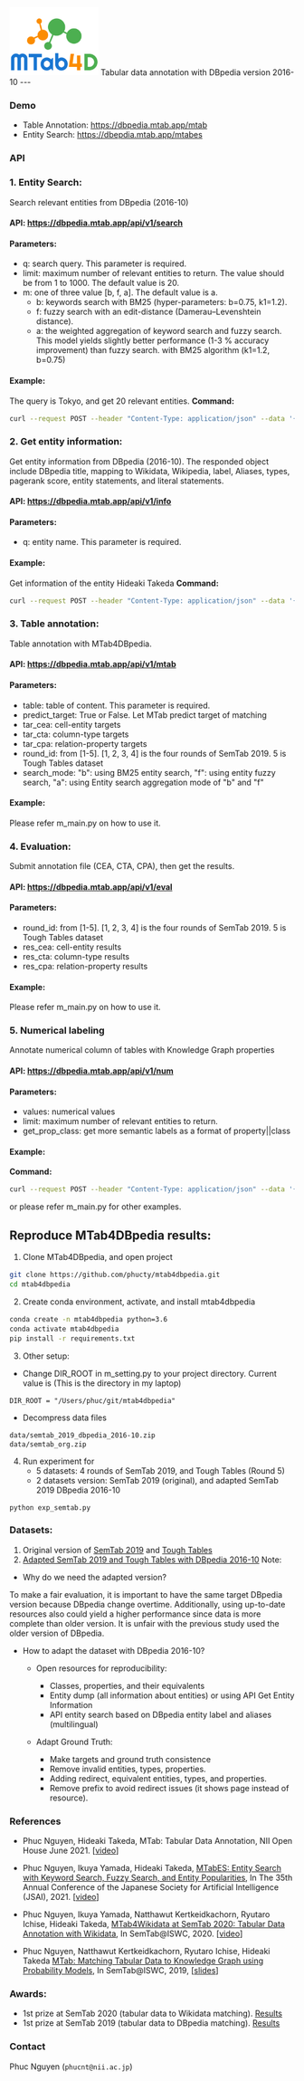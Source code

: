 <img src="interface/static/images/logo_mtab_1.png" height="120" alt="MTab4D">
Tabular data annotation with DBpedia version 2016-10
---

### Demo
- Table Annotation: https://dbpedia.mtab.app/mtab
- Entity Search: https://dbepdia.mtab.app/mtabes

### API
### 1. Entity Search: 
Search relevant entities from DBpedia (2016-10)

#### API: https://dbpedia.mtab.app/api/v1/search
#### Parameters: 
- q: search query. This parameter is required.
- limit: maximum number of relevant entities to return. The value should be from 1 to 1000. The default value is 20.
- m: one of three value [b, f, a]. The default value is a.
    - b: keywords search with BM25 (hyper-parameters: b=0.75, k1=1.2).
    - f: fuzzy search with an edit-distance (Damerau–Levenshtein distance). 
    - a: the weighted aggregation of keyword search and fuzzy search. This model yields slightly better performance (1-3 % accuracy improvement) than fuzzy search.
with BM25 algorithm (k1=1.2, b=0.75) 
      
#### Example:
The query is Tokyo, and get 20 relevant entities.
**Command:** 
```bash
curl --request POST --header "Content-Type: application/json" --data '{"q":"Tokyo", "limit":20}' https://dbpedia.mtab.app/api/v1/search
```

### 2. Get entity information: 
Get entity information from DBpedia (2016-10). The responded object include DBpedia title, mapping to Wikidata, Wikipedia, label, Aliases, types, pagerank score, entity statements, and literal statements. 
#### API: https://dbpedia.mtab.app/api/v1/info
#### Parameters: 
- q: entity name. This parameter is required.
#### Example: 
Get information of the entity Hideaki Takeda
**Command:** 
```bash
curl --request POST --header "Content-Type: application/json" --data '{"q":"Hideaki Takeda"}' https://dbpedia.mtab.app/api/v1/info
```

### 3. Table annotation:
Table annotation with MTab4DBpedia. 
#### API: https://dbpedia.mtab.app/api/v1/mtab
#### Parameters: 
- table: table of content. This parameter is required.
- predict_target: True or False. Let MTab predict target of matching
- tar_cea: cell-entity targets
- tar_cta: column-type targets
- tar_cpa: relation-property targets
- round_id: from [1-5]. [1, 2, 3, 4] is the four rounds of SemTab 2019. 5 is Tough Tables dataset
- search_mode: "b": using BM25 entity search, "f": using entity fuzzy search, "a": using Entity search aggregation mode of "b" and "f"
#### Example:
Please refer m_main.py on how to use it. 

### 4. Evaluation:
Submit annotation file (CEA, CTA, CPA), then get the results.
#### API: https://dbpedia.mtab.app/api/v1/eval
#### Parameters: 
- round_id: from [1-5]. [1, 2, 3, 4] is the four rounds of SemTab 2019. 5 is Tough Tables dataset
- res_cea: cell-entity results
- res_cta: column-type results
- res_cpa: relation-property results
#### Example:
Please refer m_main.py on how to use it. 

### 5. Numerical labeling
Annotate numerical column of tables with Knowledge Graph properties
#### API: https://dbpedia.mtab.app/api/v1/num
#### Parameters:
- values: numerical values
- limit: maximum number of relevant entities to return. 
- get_prop_class: get more semantic labels as a format of property||class
#### Example:
**Command:** 
```bash
curl --request POST --header "Content-Type: application/json" --data '{"values":[1.50, 1.51, 1.52, 1.53, 1.54], "limit": 5}' https://dbpedia.mtab.app/api/v1/num
```
or please refer m_main.py for other examples. 

## Reproduce MTab4DBpedia results:
1. Clone MTab4DBpedia, and open project
```bash
git clone https://github.com/phucty/mtab4dbpedia.git
cd mtab4dbpedia
```

2. Create conda environment, activate, and install mtab4dbpedia
```bash
conda create -n mtab4dbpedia python=3.6
conda activate mtab4dbpedia
pip install -r requirements.txt
```

3. Other setup:

- Change DIR_ROOT in m_setting.py to your project directory. Current value is (This is the directory in my laptop)
```
DIR_ROOT = "/Users/phuc/git/mtab4dbpedia"
```

- Decompress data files
```
data/semtab_2019_dbpedia_2016-10.zip
data/semtab_org.zip
```

4. Run experiment for 
   - 5 datasets: 4 rounds of SemTab 2019, and Tough Tables (Round 5)
   - 2 datasets version: SemTab 2019 (original), and adapted SemTab 2019 DBpedia 2016-10
```
python exp_semtab.py
```


### Datasets:
1. Original version of [SemTab 2019](https://doi.org/10.5281/zenodo.3518530) and [Tough Tables](https://doi.org/10.5281/zenodo.3840646)
2. [Adapted SemTab 2019 and Tough Tables with DBpedia 2016-10](http://doi.org/10.5281/zenodo.4922769)
Note:
- Why do we need the adapted version? 
  
To make a fair evaluation, it is important to have the same target DBpedia version because DBpedia change overtime. Additionally, using up-to-date resources also could yield a higher performance since data is more complete than older version. It is unfair with the previous study used the older version of DBpedia.

- How to adapt the dataset with DBpedia 2016-10?
  - Open resources for reproducibility:
    - Classes, properties, and their equivalents
    - Entity dump (all information about entities) or using API Get Entity Information 
    - API entity search based on DBpedia entity label and aliases (multilingual)
      
  - Adapt Ground Truth:
    - Make targets and ground truth consistence
    - Remove invalid entities, types, properties.
    - Adding redirect, equivalent entities, types, and properties.
    - Remove prefix to avoid redirect issues (it shows page instead of resource).
    
### References
- Phuc Nguyen, Hideaki Takeda, MTab: Tabular Data Annotation, NII Open House June 2021. [[video](https://youtu.be/1ByffPp2alg?t=3269)]

- Phuc Nguyen, Ikuya Yamada, Hideaki Takeda, [MTabES: Entity Search with Keyword Search, Fuzzy Search, and Entity Popularities](https://drive.google.com/file/d/10Tl0Qd5gxFSiCsnSjJbvRSUiDXW-Kifn/view?usp=sharing), In The 35th Annual Conference of the Japanese Society for Artificial Intelligence (JSAI), 2021. [[video](https://drive.google.com/file/d/1gYSP619HcMT-sE6iD3LiQeRtZw9UZTWQ/view?usp=sharing)]


- Phuc Nguyen, Ikuya Yamada, Natthawut Kertkeidkachorn, Ryutaro Ichise, Hideaki Takeda, [MTab4Wikidata at SemTab 2020: Tabular Data Annotation with Wikidata](http://ceur-ws.org/Vol-2775/paper9.pdf), In SemTab@ISWC, 2020. [[video](https://drive.google.com/file/d/1vz-6nkc9t6MQZYzgg-PZNLs-9TT86wRD/view?usp=sharing)]

  
- Phuc Nguyen, Natthawut Kertkeidkachorn, Ryutaro Ichise, Hideaki Takeda [MTab: Matching Tabular Data to Knowledge Graph using Probability Models](http://ceur-ws.org/Vol-2553/paper2.pdf), In SemTab@ISWC, 2019, [[slides](http://www.cs.ox.ac.uk/isg/challenges/sem-tab/2019/slides/MTab.pptx)]

  
### Awards:
- 1st prize at SemTab 2020 (tabular data to Wikidata matching). [Results](http://www.cs.ox.ac.uk/isg/challenges/sem-tab/2020/results.html)
- 1st prize at SemTab 2019 (tabular data to DBpedia matching). [Results](http://www.cs.ox.ac.uk/isg/challenges/sem-tab/2019/results.html)

### Contact
Phuc Nguyen (`phucnt@nii.ac.jp`)